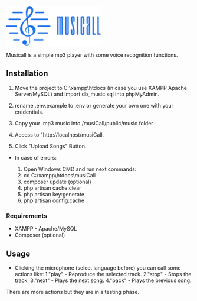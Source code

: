 ![Alt text](./public/images/logo.png?raw=true "Title")

Musicall is a simple mp3 player with some voice recognition functions.

## Installation
1. Move the project to C:\xampp\htdocs (in case you use XAMPP Apache Server/MySQL) and Import db_music.sql into phpMyAdmin.

2. rename .env.example to .env or generate your own one with your credentials.

3. Copy your .mp3 music into /musiCall/public/music folder

4. Access to "http://localhost/musiCall.

5. Click "Upload Songs" Button.

* In case of errors:

   1. Open Windows CMD and run next commands:
   2. cd C:\xampp\htdocs\musiCall
   3. composer update (optional)
   4. php artisan cache:clear
   5. php artisan key:generate
   6. php artisan config:cache


### Requirements
* XAMPP - Apache/MySQL
* Composer (optional)

## Usage
- Clicking the microphone (select language before) you can call some actions like:
  1."play" - Reproduce the selected track.
  2."stop" - Stops the track.
  3."next" - Plays the next song.
  4."back" - Plays the previous song.

There are more actions but they are in a testing phase.   